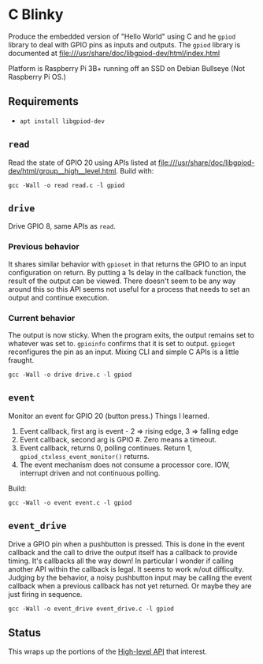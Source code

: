 # C Blinky

Produce the embedded version of "Hello World" using C and he `gpiod` library to deal with GPIO pins as inputs and outputs. The `gpiod` library is documented at <file:///usr/share/doc/libgpiod-dev/html/index.html>

Platform is Raspberry Pi 3B+ running off an SSD on Debian Bullseye (Not Raspberry Pi OS.) 

## Requirements

* `apt install libgpiod-dev`

## `read`

Read the state of GPIO 20 using APIs listed at <file:///usr/share/doc/libgpiod-dev/html/group__high__level.html>. Build with:

```text
gcc -Wall -o read read.c -l gpiod
```

## `drive`

Drive GPIO 8, same APIs as `read`. 

### Previous behavior

It shares similar behavior with `gpioset` in that returns the GPIO to an input configuration on return. By putting a 1s delay in the callback function, the result of the output can be viewed. There doesn't seem to be any way around this so this API seems not useful for a process that needs to set an output and continue execution.

### Current behavior

The output is now sticky. When the program exits, the output remains set to whatever was set to. `gpioinfo` confirms that it is set to output. `gpioget` reconfigures the pin as an input. Mixing CLI and simple C APIs is a little fraught.

```text
gcc -Wall -o drive drive.c -l gpiod
```

## `event`

Monitor an event for GPIO 20 (button press.) Things I learned.

1. Event callback, first arg is event - 2 => rising edge, 3 => falling edge
1. Event callback, second arg is GPIO #. Zero means a timeout.
1. Event callback, returns 0, polling continues. Return 1, `gpiod_ctxless_event_monitor()` returns.
1. The event mechanism does not consume a processor core. IOW, interrupt driven and not continuous polling.

Build:

```text
gcc -Wall -o event event.c -l gpiod
```

## `event_drive`

Drive a GPIO pin when a pushbutton is pressed. This is done in the event callback and the call to drive the output itself has a callback to provide timing. It's callbacks all the way down! In particular I wonder if calling another API within the callback is legal. It seems to work w/out difficulty. Judging by the behavior, a noisy pushbutton input may be calling the event callback when a previous callback has not yet returned. Or maybe they are just firing in sequence.

```text
gcc -Wall -o event_drive event_drive.c -l gpiod
```

## Status

This wraps up the portions of the [High-level API](https://libgpiod.readthedocs.io/en/latest/group__high__level.html) that interest.
